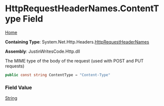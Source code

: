 # HttpRequestHeaderNames\.ContentType Field

[Home](../../../../README.md)

**Containing Type**: System\.Net\.Http\.Headers\.[HttpRequestHeaderNames](../README.md)

**Assembly**: JustinWritesCode\.Http\.dll

  
The MIME type of the body of the request \(used with POST and PUT requests\)

```csharp
public const string ContentType = "Content-Type"
```

### Field Value

[String](https://docs.microsoft.com/en-us/dotnet/api/system.string)

